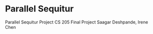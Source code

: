 Parallel Sequitur
=================

Parallel Sequitur Project
CS 205 Final Project
Saagar Deshpande, Irene Chen
